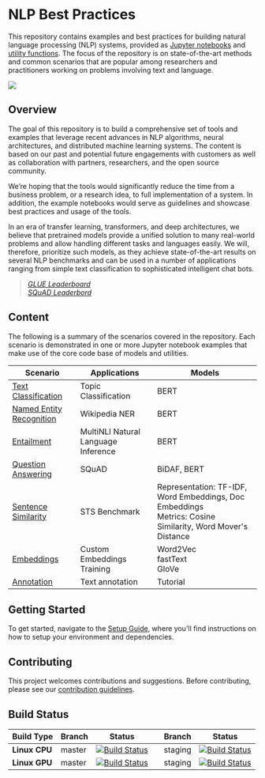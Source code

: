 # NLP Best Practices

This repository contains examples and best practices for building natural language processing (NLP) systems, provided as [Jupyter notebooks](scenarios) and [utility functions](utils_nlp). The focus of the repository is on state-of-the-art methods and common scenarios that are popular among researchers and practitioners working on problems involving text and language.

![](https://nlpbp.blob.core.windows.net/images/cognitive_services.PNG)
## Overview

The goal of this repository is to build a comprehensive set of tools and examples that leverage recent advances in NLP algorithms, neural architectures, and distributed machine learning systems.
The content is based on our past and potential future engagements with customers as well as collaboration with partners, researchers, and the open source community.

We’re hoping that the tools would significantly reduce the time from a business problem, or a research idea, to full implementation of a system. In addition, the example notebooks would serve as guidelines and showcase best practices and usage of the tools.

In an era of transfer learning, transformers, and deep architectures, we believe that pretrained models provide a unified solution to many real-world problems and allow handling different tasks and languages easily. We will, therefore, prioritize such models, as they achieve state-of-the-art results on several NLP benchmarks and can be used in a number of applications ranging from simple text classification to sophisticated intelligent chat bots.

> [*GLUE Leaderboard*](https://gluebenchmark.com/leaderboard)  
> [*SQuAD Leaderbord*](https://rajpurkar.github.io/SQuAD-explorer/)

## Content

The following is a summary of the scenarios covered in the repository. Each scenario is demonstrated in one or more Jupyter notebook examples that make use of the core code base of models and utilities.

| Scenario                 | Applications                                 |  Models |
|---| ------------------------ | ------------------- |
|[Text Classification](scenarios/text_classification)      |Topic Classification|BERT|
|[Named Entity Recognition](scenarios/named_entity_recognition) |Wikipedia NER                                              |BERT|
|[Entailment](scenarios/entailment)|MultiNLI Natural Language Inference|BERT|
|[Question Answering](scenarios/question_answering) |SQuAD                                              | BiDAF, BERT|
|[Sentence Similarity](scenarios/sentence_similarity)      |STS Benchmark                         |Representation: TF-IDF, Word Embeddings, Doc Embeddings<br>Metrics: Cosine Similarity, Word Mover's Distance|
|[Embeddings](scenarios/embeddings)| Custom Embeddings Training|Word2Vec<br>fastText<br>GloVe|
| [Annotation](scenarios/annotation) | Text annotation | Tutorial |



## Getting Started
To get started, navigate to the [Setup Guide](SETUP.md), where you'll find instructions on how to setup your environment and dependencies.

## Contributing
This project welcomes contributions and suggestions. Before contributing, please see our [contribution guidelines](CONTRIBUTING.md).


## Build Status
| Build Type | Branch | Status |  | Branch | Status | 
| --- | --- | --- | --- | --- | --- | 
| **Linux CPU** | master | [![Build Status](https://dev.azure.com/best-practices/nlp/_apis/build/status/cpu_integration_tests_linux?branchName=master)](https://dev.azure.com/best-practices/nlp/_build/latest?definitionId=50&branchName=master) | | staging | [![Build Status](https://dev.azure.com/best-practices/nlp/_apis/build/status/cpu_integration_tests_linux?branchName=master)](https://dev.azure.com/best-practices/nlp/_build/latest?definitionId=50&branchName=staging) |
| **Linux GPU** | master | [![Build Status](https://dev.azure.com/best-practices/nlp/_apis/build/status/gpu_integration_tests_linux?branchName=master)](https://dev.azure.com/best-practices/nlp/_build/latest?definitionId=51&branchName=master) | | staging | [![Build Status](https://dev.azure.com/best-practices/nlp/_apis/build/status/gpu_integration_tests_linux?branchName=master)](https://dev.azure.com/best-practices/nlp/_build/latest?definitionId=51&branchName=master) |

